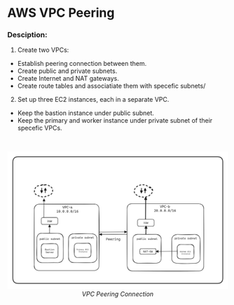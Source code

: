# AWS VPC Peering
 
### Desciption: 
1. Create two VPCs:
  - Establish peering connection between them.
  - Create public and private subnets.
  - Create Internet and NAT gateways.
  - Create route tables and associatiate them with specefic subnets/
2. Set up three EC2 instances, each in a separate VPC. 
  - Keep the bastion instance under public subnet.
  - Keep the primary and worker instance under private subnet of their specefic VPCs.

<br>
<p align="center">
  <img src="./diagrams/vpc-peering.png" />
  <em>VPC Peering Connection</em>
</p>
<br>